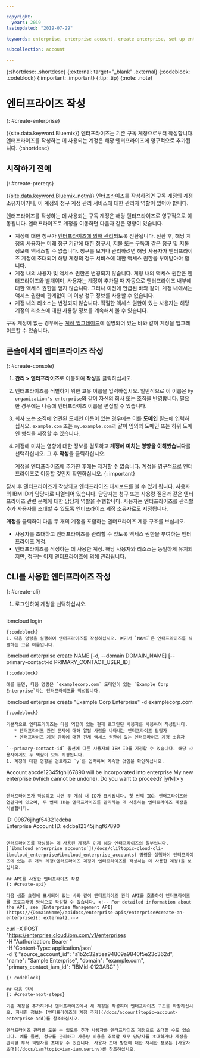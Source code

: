 ```yaml
---

copyright:
  years: 2019
lastupdated: "2019-07-29"

keywords: enterprise, enterprise account, create enterprise, set up enterprise, multiple account

subcollection: account

---
```


{:shortdesc: .shortdesc}
{:external: target="_blank" .external}
{:codeblock: .codeblock}
{:important: .important}
{:tip: .tip}
{:note: .note}

# 엔터프라이즈 작성
{: #create-enterprise}

{{site.data.keyword.Bluemix}} 엔터프라이즈는 기존 구독 계정으로부터 작성합니다. 엔터프라이즈를 작성하는 데 사용되는 계정은 해당 엔터프라이즈에 영구적으로 추가됩니다.
{:shortdesc}

## 시작하기 전에
{: #create-prereqs}

[{{site.data.keyword.Bluemix_notm}} 엔터프라이즈](/docs/account?topic=account-enterprise)를 작성하려면 구독 계정의 계정 소유자이거나, 이 계정의 청구 계정 관리 서비스에 대한 관리자 역할이 있어야 합니다. 

엔터프라이즈를 작성하는 데 사용되는 구독 계정은 해당 엔터프라이즈로 영구적으로 이동됩니다. 엔터프라이즈로 계정을 이동하면 다음과 같은 영향이 있습니다. 
* 계정에 대한 청구가 [엔터프라이즈에 의해 관리](/docs/billing-usage?topic=billing-usage-enterprise)되도록 전환됩니다. 전환 후, 해당 계정의 사용자는 미래 청구 기간에 대한 청구서, 지불 또는 구독과 같은 청구 및 지불 정보에 액세스할 수 없습니다. 청구를 보거나 관리하려면 해당 사용자가 엔터프라이즈 계정에 초대되어 해당 계정의 청구 서비스에 대한 액세스 권한을 부여받아야 합니다. 
* 계정 내의 사용자 및 액세스 권한은 변경되지 않습니다. 계정 내의 액세스 권한은 엔터프라이즈와 별개이며, 사용자는 계정이 추가될 때 자동으로 엔터프라이즈 내부에 대한 액세스 권한을 얻지 않습니다. 그러나 이전에 언급된 바와 같이, 계정 내에서는 액세스 권한에 관계없이 더 이상 청구 정보를 사용할 수 없습니다. 
* 계정 내의 리소스는 변경되지 않습니다. 적절한 액세스 권한이 있는 사용자는 해당 계정의 리소스에 대한 사용량 정보를 계속해서 볼 수 있습니다. 

구독 계정이 없는 경우에는 [계정 업그레이드](/docs/account?topic=account-upgrading-account)에 설명되어 있는 바와 같이 계정을 업그레이드할 수 있습니다. 

## 콘솔에서의 엔터프라이즈 작성
{: #create-console}

1. **관리 > 엔터프라이즈**로 이동하여 **작성**을 클릭하십시오. 
1. 엔터프라이즈를 식별하기 위한 고유 이름을 입력하십시오. 일반적으로 이 이름은 `My organization's enterprise`와 같이 자신의 회사 또는 조직을 반영합니다. 필요한 경우에는 나중에 엔터프라이즈 이름을 편집할 수 있습니다. 
1. 회사 또는 조직에 연관된 도메인 이름이 있는 경우에는 이를 **도메인** 필드에 입력하십시오. `example.com` 또는 `my.example.com`과 같이 임의의 도메인 또는 하위 도메인 형식을 지정할 수 있습니다. 
1. 계정에 미치는 영향에 대한 정보를 검토하고 **계정에 미치는 영향을 이해했습니다**를 선택하십시오. 그 후 **작성**을 클릭하십시오. 

   계정을 엔터프라이즈에 추가한 후에는 제거할 수 없습니다. 계정을 영구적으로 엔터프라이즈로 이동할 것인지 확인하십시오.
   {: important}

잠시 후 엔터프라이즈가 작성되고 엔터프라이즈 대시보드를 볼 수 있게 됩니다. 사용자의 IBM ID가 담당자로 나열되어 있습니다. 담당자는 청구 또는 사용량 질문과 같은 엔터프라이즈 관련 문제에 대한 담당자 역할을 수행합니다. 사용자는 엔터프라이즈를 관리할 추가 사용자를 초대할 수 있도록 엔터프라이즈 계정 소유자로도 지정됩니다. 

**계정**을 클릭하여 다음 두 개의 계정을 포함하는 엔터프라이즈 계층 구조를 보십시오. 

* 사용자를 초대하고 엔터프라이즈를 관리할 수 있도록 액세스 권한을 부여하는 엔터프라이즈 계정. 
* 엔터프라이즈를 작성하는 데 사용한 계정. 해당 사용자와 리소스는 동일하게 유지되지만, 청구는 이제 엔터프라이즈에 의해 관리됩니다. 

## CLI를 사용한 엔터프라이즈 작성
{: #create-cli}

1. 로그인하여 계정을 선택하십시오. 

   ```
ibmcloud login
   ```
   {:codeblock}
1. 다음 명령을 실행하여 엔터프라이즈를 작성하십시오. 여기서 `NAME`은 엔터프라이즈를 식별하는 고유 이름입니다. 

   ```
   ibmcloud enterprise create NAME [-d, --domain DOMAIN_NAME] [--primary-contact-id PRIMARY_CONTACT_USER_ID]
   ```
   {:codeblock}

   예를 들면, 다음 명령은 `examplecorp.com` 도메인이 있는 `Example Corp Enterprise`라는 엔터프라이즈를 작성합니다. 

   ```
   ibmcloud enterprise create "Example Corp Enterprise" -d examplecorp.com
   ```
   {:codeblock}

   기본적으로 엔터프라이즈는 다음 역할이 있는 현재 로그인된 사용자를 사용하여 작성됩니다. 
      * 엔터프라이즈 관련 문제에 대해 알릴 사람을 나타내는 엔터프라이즈 담당자
      * 엔터프라이즈 계정 관리에 대한 전체 액세스 권한이 있는 엔터프라이즈 계정 소유자

   `--primary-contact-id` 옵션에 다른 사용자의 IBM ID를 지정할 수 있습니다. 해당 사용자에게도 두 역할이 모두 지정됩니다. 
1. 계정에 대한 영향을 검토하고 `y`를 입력하여 계속할 것임을 확인하십시오. 
   ```
   Account abcde12345fghij67890 will be incorporated into enterprise My new enterprise
   (which cannot be undone). Do you want to proceed? [y/N]> y
   ```

엔터프라이즈가 작성되고 나면 두 개의 새 ID가 표시됩니다. 첫 번째 ID는 엔터프라이즈와 연관되어 있으며, 두 번째 ID는 엔터프라이즈를 관리하는 데 사용하는 엔터프라이즈 계정을 식별합니다. 

```
ID:                      09876jihgf54321edcba   
Enterprise Account ID:   edcba12345jihgf67890
```

엔터프라이즈를 작성하는 데 사용된 계정은 이제 해당 엔터프라이즈의 일부입니다. [`ibmcloud enterprise accounts`](/docs/cli?topic=cloud-cli-ibmcloud_enterprise#ibmcloud_enterprise_accounts) 명령을 실행하여 엔터프라이즈에 있는 두 개의 계정(엔터프라이즈 계정과 엔터프라이즈를 작성하는 데 사용한 계정)을 보십시오. 

## API를 사용한 엔터프라이즈 작성
{: #create-api}

다음 샘플 요청에 표시되어 있는 바와 같이 엔터프라이즈 관리 API를 호출하여 엔터프라이즈를 프로그래밍 방식으로 작성할 수 있습니다. <!-- For detailed information about the API, see [Enterprise Management API](https://{DomainName}/apidocs/enterprise-apis/enterprise#create-an-enterprise){: external}.-->

```
curl -X POST \
"https://enterprise.cloud.ibm.com/v1/enterprises \
-H "Authorization: Bearer <Token>" \
-H 'Content-Type: application/json' \
-d '{
  "source_account_id": "a1b2c32a5ea94809a9840f5e23c362d",
  "name": "Sample Enterprise",
  "domain": "example.com",
  "primary_contact_iam_id": "IBMid-0123ABC"
}'
```
{: codeblock}

## 다음 단계
{: #create-next-steps}

기존 계정을 추가하거나 엔터프라이즈에서 새 계정을 작성하여 엔터프라이즈 구조를 확장하십시오. 자세한 정보는 [엔터프라이즈에 계정 추가](/docs/account?topic=account-enterprise-add)를 참조하십시오. 

엔터프라이즈 관리를 도울 수 있도록 추가 사용자를 엔터프라이즈 계정으로 초대할 수도 있습니다. 예를 들면, 청구를 관리하고 사용량 비용을 추적할 재무 담당자를 초대하거나 계정을 관리할 부서 책임자를 초대할 수 있습니다. 사용자 초대 방법에 대한 자세한 정보는 [사용자 초대](/docs/iam?topic=iam-iamuserinv)를 참조하십시오. 
